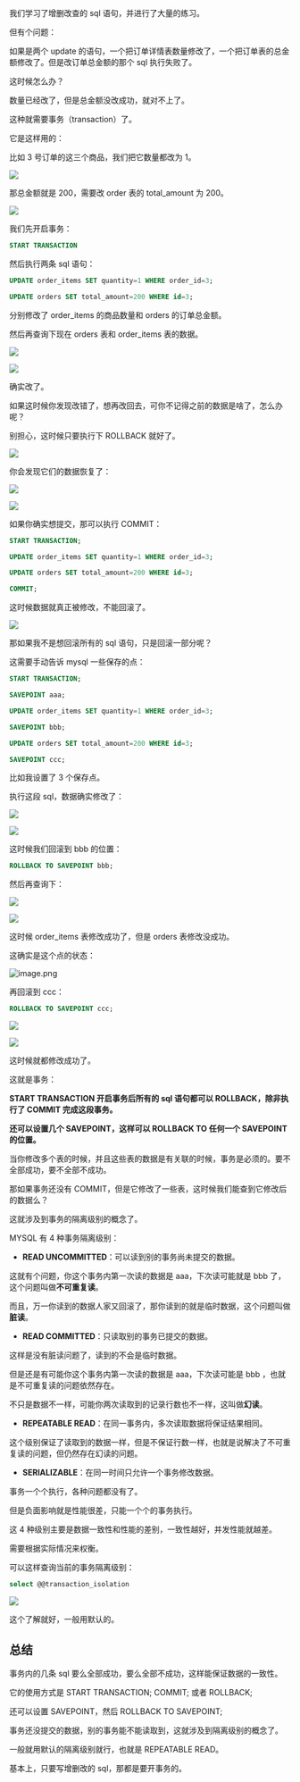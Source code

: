 我们学习了增删改查的 sql 语句，并进行了大量的练习。

但有个问题：

如果是两个 update 的语句，一个把订单详情表数量修改了，一个把订单表的总金额修改了。但是改订单总金额的那个 sql 执行失败了。

这时候怎么办？

数量已经改了，但是总金额没改成功，就对不上了。

这种就需要事务（transaction）了。

它是这样用的：

比如 3 号订单的这三个商品，我们把它数量都改为 1。

![](./images/4e5885c3c6204ad7be3074d56959a396~tplv-k3u1fbpfcp-watermark.image.png)

那总金额就是 200，需要改 order 表的 total\_amount 为 200。

![](./images/e3f96bada39043db80e6403244fb8517~tplv-k3u1fbpfcp-watermark.image.png)

我们先开启事务：

```sql
START TRANSACTION
```

然后执行两条 sql 语句：

```sql
UPDATE order_items SET quantity=1 WHERE order_id=3;

UPDATE orders SET total_amount=200 WHERE id=3;
```

分别修改了 order\_items 的商品数量和 orders 的订单总金额。

然后再查询下现在 orders 表和 order\_items 表的数据。

![](./images/f8af0e19c621496e8716415091d7bc03~tplv-k3u1fbpfcp-watermark.image.png)

![](./images/696b943b02ee4dd4bb06844f520e2f86~tplv-k3u1fbpfcp-watermark.image.png)

确实改了。

如果这时候你发现改错了，想再改回去，可你不记得之前的数据是啥了，怎么办呢？

别担心，这时候只要执行下 ROLLBACK 就好了。

![](./images/5a3b0375015d4c3e9953b3e22007b5e9~tplv-k3u1fbpfcp-watermark.image.png)

你会发现它们的数据恢复了：

![](./images/cdfc9cdd127d49a6a08c5c96fc7a105d~tplv-k3u1fbpfcp-watermark.image.png)

![](./images/e118f1008cea47a6a16e5e126442ae88~tplv-k3u1fbpfcp-watermark.image.png)

如果你确实想提交，那可以执行 COMMIT：

```sql
START TRANSACTION;

UPDATE order_items SET quantity=1 WHERE order_id=3;

UPDATE orders SET total_amount=200 WHERE id=3;

COMMIT;
```

这时候数据就真正被修改，不能回滚了。

![](./images/5dcbd8db05d841558b94878df722d250~tplv-k3u1fbpfcp-watermark.image.png)

那如果我不是想回滚所有的 sql 语句，只是回滚一部分呢？

这需要手动告诉 mysql 一些保存的点：

```sql
START TRANSACTION;

SAVEPOINT aaa;

UPDATE order_items SET quantity=1 WHERE order_id=3;

SAVEPOINT bbb;

UPDATE orders SET total_amount=200 WHERE id=3;

SAVEPOINT ccc;

```

比如我设置了 3 个保存点。

执行这段 sql，数据确实修改了：

![](./images/daa1f65396244e10b9c42d8bd0d9d956~tplv-k3u1fbpfcp-watermark.image.png)

![](./images/98f1bc6bfe7c4fdd94711a65cb5f853e~tplv-k3u1fbpfcp-watermark.image.png)

这时候我们回滚到 bbb 的位置：

```sql
ROLLBACK TO SAVEPOINT bbb;
```

然后再查询下：

![](./images/409590407c3a4531a554cccb8c90b17a~tplv-k3u1fbpfcp-watermark.image.png)

![](./images/6cd3d76b94e74effae007b0affb8a25c~tplv-k3u1fbpfcp-watermark.image.png)

这时候 order\_items 表修改成功了，但是 orders 表修改没成功。

这确实是这个点的状态：

![image.png](./images/3624c6256ba64b88a3a6c28cb0d5ff3d~tplv-k3u1fbpfcp-watermark.image.png)

再回滚到 ccc：

```sql
ROLLBACK TO SAVEPOINT ccc;
```

![](./images/b513594165d74aaaa8265482781c3acb~tplv-k3u1fbpfcp-watermark.image.png)

![](./images/04b52bfed97540308b3fac02ce561afa~tplv-k3u1fbpfcp-watermark.image.png)

这时候就都修改成功了。

这就是事务：

**START TRANSACTION 开启事务后所有的 sql 语句都可以 ROLLBACK，除非执行了 COMMIT 完成这段事务。**

**还可以设置几个 SAVEPOINT，这样可以 ROLLBACK TO 任何一个 SAVEPOINT 的位置。**

当你修改多个表的时候，并且这些表的数据是有关联的时候，事务是必须的。要不全部成功，要不全部不成功。

那如果事务还没有 COMMIT，但是它修改了一些表，这时候我们能查到它修改后的数据么？

这就涉及到事务的隔离级别的概念了。

MYSQL 有 4 种事务隔离级别：

*   **READ UNCOMMITTED**：可以读到别的事务尚未提交的数据。

这就有个问题，你这个事务内第一次读的数据是 aaa，下次读可能就是 bbb 了，这个问题叫做**不可重复读**。

而且，万一你读到的数据人家又回滚了，那你读到的就是临时数据，这个问题叫做**脏读**。

*   **READ COMMITTED**：只读取别的事务已提交的数据。

这样是没有脏读问题了，读到的不会是临时数据。

但是还是有可能你这个事务内第一次读的数据是 aaa，下次读可能是 bbb ，也就是不可重复读的问题依然存在。

不只是数据不一样，可能你两次读取到的记录行数也不一样，这叫做**幻读**。

*   **REPEATABLE READ**：在同一事务内，多次读取数据将保证结果相同。

这个级别保证了读取到的数据一样，但是不保证行数一样，也就是说解决了不可重复读的问题，但仍然存在幻读的问题。

*   **SERIALIZABLE**：在同一时间只允许一个事务修改数据。

事务一个个执行，各种问题都没有了。

但是负面影响就是性能很差，只能一个个的事务执行。

这 4 种级别主要是数据一致性和性能的差别，一致性越好，并发性能就越差。

需要根据实际情况来权衡。

可以这样查询当前的事务隔离级别：

```sql
select @@transaction_isolation
```
![](./images/c7baa2d25c6a4ddc963c9f54390bdfad~tplv-k3u1fbpfcp-watermark.image.png)

这个了解就好，一般用默认的。

## 总结

事务内的几条 sql 要么全部成功，要么全部不成功，这样能保证数据的一致性。

它的使用方式是 START TRANSACTION; COMMIT; 或者 ROLLBACK;

还可以设置 SAVEPOINT，然后 ROLLBACK TO SAVEPOINT;

事务还没提交的数据，别的事务能不能读取到，这就涉及到隔离级别的概念了。

一般就用默认的隔离级别就行，也就是 REPEATABLE READ。

基本上，只要写增删改的 sql，那都是要开事务的。
